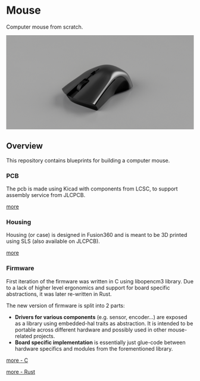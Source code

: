 # Mouse

Computer mouse from scratch.

![render](assets/render.png)

## Overview

This repository contains blueprints for building a computer mouse.

### PCB

The pcb is made using Kicad with components from LCSC, to support assembly service from JLCPCB.

[more](pcb/)

### Housing

Housing (or case) is designed in Fusion360 and is meant to be 3D printed using SLS (also available on JLCPCB).

[more](housing/)

### Firmware

First iteration of the firmware was written in C using libopencm3 library.
Due to a lack of higher level ergonomics and support for board specific abstractions,
it was later re-written in Rust.

The new version of firmware is split into 2 parts:

- **Drivers for various components** (e.g. sensor, encoder...) are exposed as a library using embedded-hal
  traits as abstraction. It is intended to be portable across different hardware and possibly used in
  other mouse-related projects.
- **Board specific implementation** is essentially just glue-code between hardware specifics and modules
  from the forementioned library.

[more - C](firmware-c/)

[more - Rust](firmware-rust/)
